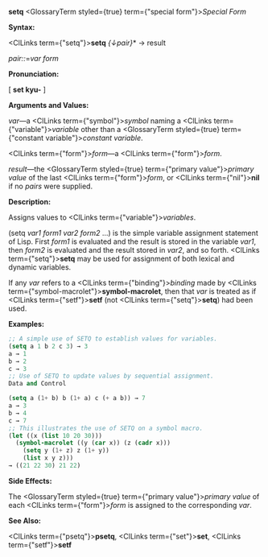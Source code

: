 **setq** <GlossaryTerm styled={true} term={"special form"}><i>Special Form</i></GlossaryTerm> 



**Syntax:** 



<ClLinks  term={"setq"}><b>setq</b></ClLinks> *\{↓pair\}*\* → result 



*pair::*=*var form* 



**Pronunciation:** 



[ **set kyu-** ] 



**Arguments and Values:** 



*var*—a <ClLinks  term={"symbol"}><i>symbol</i></ClLinks> naming a <ClLinks  term={"variable"}><i>variable</i></ClLinks> other than a <GlossaryTerm styled={true} term={"constant variable"}><i>constant variable</i></GlossaryTerm>. 



<ClLinks  term={"form"}><i>form</i></ClLinks>—a <ClLinks  term={"form"}><i>form</i></ClLinks>. 



*result*—the <GlossaryTerm styled={true} term={"primary value"}><i>primary value</i></GlossaryTerm> of the last <ClLinks  term={"form"}><i>form</i></ClLinks>, or <ClLinks  term={"nil"}><b>nil</b></ClLinks> if no *pairs* were supplied. 



**Description:** 



Assigns values to <ClLinks  term={"variable"}><i>variables</i></ClLinks>. 



(setq *var1 form1 var2 form2* ...) is the simple variable assignment statement of Lisp. First *form1* is evaluated and the result is stored in the variable *var1*, then *form2* is evaluated and the result stored in *var2*, and so forth. <ClLinks  term={"setq"}><b>setq</b></ClLinks> may be used for assignment of both lexical and dynamic variables. 



If any *var* refers to a <ClLinks  term={"binding"}><i>binding</i></ClLinks> made by <ClLinks  term={"symbol-macrolet"}><b>symbol-macrolet</b></ClLinks>, then that *var* is treated as if <ClLinks  term={"setf"}><b>setf</b></ClLinks> (not <ClLinks  term={"setq"}><b>setq</b></ClLinks>) had been used. 



**Examples:**
```lisp
;; A simple use of SETQ to establish values for variables. 
(setq a 1 b 2 c 3) → 3 
a → 1 
b → 2 
c → 3 
;; Use of SETQ to update values by sequential assignment. 
Data and Control 

(setq a (1+ b) b (1+ a) c (+ a b)) → 7 
a → 3 
b → 4 
c → 7 
;; This illustrates the use of SETQ on a symbol macro. 
(let ((x (list 10 20 30))) 
  (symbol-macrolet ((y (car x)) (z (cadr x))) 
    (setq y (1+ z) z (1+ y)) 
    (list x y z))) 
→ ((21 22 30) 21 22) 
```
**Side Effects:** 



The <GlossaryTerm styled={true} term={"primary value"}><i>primary value</i></GlossaryTerm> of each <ClLinks  term={"form"}><i>form</i></ClLinks> is assigned to the corresponding *var*. 



**See Also:** 



<ClLinks  term={"psetq"}><b>psetq</b></ClLinks>, <ClLinks  term={"set"}><b>set</b></ClLinks>, <ClLinks  term={"setf"}><b>setf</b></ClLinks> 



